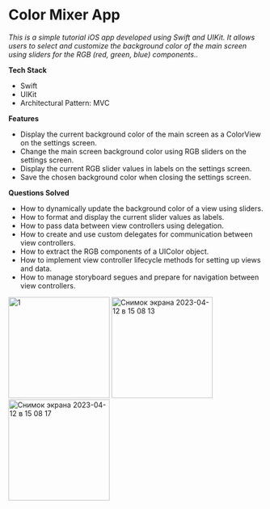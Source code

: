 # Color Mixer App

*This is a simple tutorial iOS app developed using Swift and UIKit. It allows users to select and customize the background color of the main screen using sliders for the RGB (red, green, blue) components..*

**Tech Stack**

- Swift
- UIKit
- Architectural Pattern: MVC

**Features**

- Display the current background color of the main screen as a ColorView on the settings screen.
- Change the main screen background color using RGB sliders on the settings screen.
- Display the current RGB slider values in labels on the settings screen.
- Save the chosen background color when closing the settings screen.

**Questions Solved**

- How to dynamically update the background color of a view using sliders.
- How to format and display the current slider values as labels.
- How to pass data between view controllers using delegation.
- How to create and use custom delegates for communication between view controllers.
- How to extract the RGB components of a UIColor object.
- How to implement view controller lifecycle methods for setting up views and data.
- How to manage storyboard segues and prepare for navigation between view controllers.

<img width="200" alt="1" src="https://user-images.githubusercontent.com/24369933/228046564-34027b8a-efe9-4f52-bac7-5063a8f6e9ba.png"> <img width="200" alt="Снимок экрана 2023-04-12 в 15 08 13" src="https://user-images.githubusercontent.com/24369933/231546990-b2068312-b2bf-4967-8ce0-c9b2a43107c2.png"> <img width="200" alt="Снимок экрана 2023-04-12 в 15 08 17" src="https://user-images.githubusercontent.com/24369933/231547019-db08333e-82ef-4c2f-b1b8-fce2f7873c4d.png">
